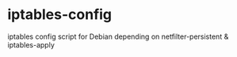 # iptables-config
iptables config script for Debian depending on netfilter-persistent &amp; iptables-apply

